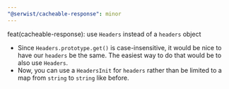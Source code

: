 ```yaml
---
"@serwist/cacheable-response": minor
---
```


feat(cacheable-response): use `Headers` instead of a `headers` object

- Since `Headers.prototype.get()` is case-insensitive, it would be nice to have our `headers` be the same. The easiest way to do that would be to also use `Headers`.
- Now, you can use a `HeadersInit` for `headers` rather than be limited to a map from `string` to `string` like before.
